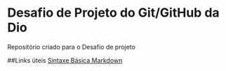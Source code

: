 # Desafio de Projeto do Git/GitHub da Dio
Repositório criado para o Desafio de projeto 

##Links úteis
[Sintaxe Básica Markdown](https://www.markdownguide.org/basic-syntax/)
